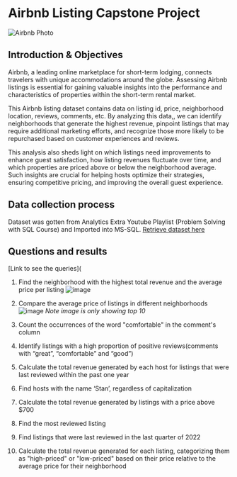 # Airbnb Listing Capstone Project
![Airbnb Photo](https://github.com/user-attachments/assets/724c4abe-047f-4932-9db3-6ef831dc0c9f)

## Introduction & Objectives
Airbnb, a leading online marketplace for short-term lodging, connects travelers with unique accommodations around the globe. Assessing Airbnb listings is essential for gaining valuable insights into the performance and characteristics of properties within the short-term rental market. 

This Airbnb listing dataset contains data on listing id, price, neighborhood location, reviews, comments, etc. By analyzing this data,, we can identify neighborhoods that generate the highest revenue, pinpoint listings that may require additional marketing efforts, and recognize those more likely to be repurchased based on customer experiences and reviews.

This analysis also sheds light on which listings need improvements to enhance guest satisfaction, how listing revenues fluctuate over time, and which properties are priced above or below the neighborhood average. Such insights are crucial for helping hosts optimize their strategies, ensuring competitive pricing, and improving the overall guest experience.

## Data collection process
Dataset was gotten from Analytics Extra Youtube Playlist (Problem Solving with SQL Course) and Imported into MS-SQL.
[Retrieve dataset here](https://youtu.be/uAM023J7bZI?si=jTph0zlEc2kHDmrH)

## Questions and results
[Link to see the queries](
1. Find the neighborhood with the highest total revenue and the average price per listing
![image](https://github.com/user-attachments/assets/446d624d-40b0-47c3-904c-957936c87fea)

2. Compare the average price of listings in different neighborhoods
![image](https://github.com/user-attachments/assets/81339019-fc38-429b-b5e3-12b60c6636b8)
*Note image is only showing top 10*

3. Count the occurrences of the word "comfortable" in the comment's column
4. Identify listings with a high proportion of positive reviews(comments with “great”, “comfortable” and “good”)
5. Calculate the total revenue generated by each host for listings that were last reviewed within the past one year
6. Find hosts with the name ‘Stan’, regardless of capitalization
7. Calculate the total revenue generated by listings with a price above $700
8. Find the most reviewed listing
9. Find listings that were last reviewed in the last quarter of 2022
10. Calculate the total revenue generated for each listing, categorizing them as "high-priced" or "low-priced" based on their price relative to the average price for their neighborhood

